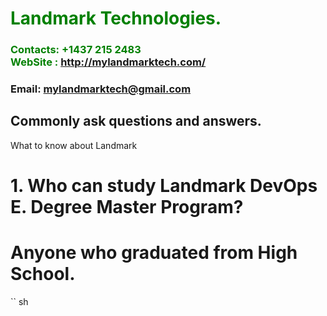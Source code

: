 #  **<span style="color:green">Landmark Technologies.</span>**
### **<span style="color:green">Contacts: +1437 215 2483<br> WebSite : <http://mylandmarktech.com/></span>**
### **Email: mylandmarktech@gmail.com**

## Commonly ask questions and answers.

What to know about Landmark
# 1. Who can study Landmark DevOps E. Degree Master Program?
#	Anyone who graduated from High School.

`` sh
